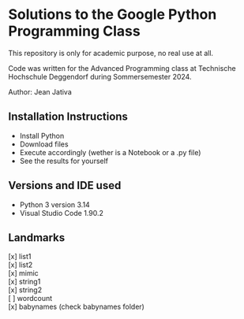 # Solutions to the Google Python Programming Class  

This repository is only for academic purpose, no real use at all.  

Code was written for the Advanced Programming class at Technische Hochschule Deggendorf during Sommersemester 2024.  

Author: Jean Jativa  

## Installation Instructions  

- Install Python  
- Download files  
- Execute accordingly (wether is a Notebook or a .py file)  
- See the results for yourself  

## Versions and IDE used  

- Python 3 version 3.14  
- Visual Studio Code 1.90.2  

## Landmarks

[x] list1  
[x] list2  
[x] mimic  
[x] string1   
[x] string2  
[ ] wordcount  
[x] babynames  (check babynames folder)
